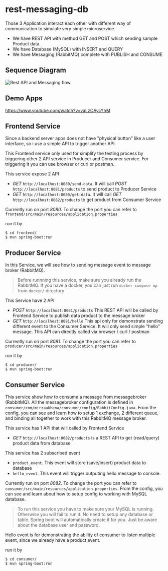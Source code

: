 # rest-messaging-db

Those 3 Application interact each other with different way of communication to simulate very simple microservice. 
* We have REST API with method GET and POST which sending sample Product data.
* We have Database (MySQL) with INSERT and QUERY 
* We have Messaging (RabbitMQ) complete with PUBLISH and CONSUME

## Sequence Diagram
![Rest API and Messaging flow](http://www.plantuml.com/plantuml/proxy?cache=no&src=https://raw.githubusercontent.com/mirzaakhena/rest-messaging-db/master/diagram.wsd)

## Demo Apps
https://www.youtube.com/watch?v=yaLzOAycYhM


## Frontend Service
Since a backend server apps does not have "physical button" like a user interface, so i use a simple API to trigger another API.

This Frontend service only used for simplify the testing process by triggering other 2 API service in Producer and Consumer service. For triggering it you can use browser or curl or postman.

This service expose 2 API
* *GET* `http://localhost:8080/send-data`. It will call *POST* `http://localhost:8081/products` to send product to Producer Service
* *GET* `http://localhost:8080/get-data`. It will call *GET* `http://localhost:8082/products` to get product from Consumer Service

Currently run on port *8080*. To change the port you can refer to `frontend/src/main/resources/application.properties`

run it by
```
$ cd frontend/
$ mvn spring-boot:run
```


## Producer Service
In this Service, we will see how to sending message event to message broker (RabbitMQ). 

> Before runnning this service, make sure you already run the RabbitMQ. If you have a docker, you can just run `docker-compose up` from `docker/` directory

This Service have 2 API 
* *POST* `http://localhost:8081/products` This REST API will be called by Frontend Service to publish data product to the message broker 
* *GET* `http://localhost:8081/hello` This api only for demonstrate sending different event to the Consumer Service. It will only send simple "hello" message. This API can directly called via browser / curl / postman

Currently run on port *8081*. To change the port you can refer to `producer/src/main/resources/application.properties`

run it by
```
$ cd producer/
$ mvn spring-boot:run
```


## Consumer Service
This service show how to consume a message from messagebroker (RabbitMQ). All the messagebroker configuration is defined in `consumer/com/mirzaakhena/consumer/config/RabbitConfig.java`. From the config, you can see and learn how to setup 1 exchange, 2 different queue, and binding all together to work with this RabbitMQ message broker.

This service has 1 API that will called by Frontend Service
* *GET* `http://localhost:8082/products` is a REST API to get (read/query) product data from database

This service has 2 subscribed event
* `product_event`. This event will store (save/insert) product data to database
* `hello_event`. This event will trigger outputing hello message to console.

Currently run on port *8082*. To change the port you can refer to `consumer/src/main/resources/application.properties`. From the config, you can see and learn about how to setup config to working with MySQL database.

> To run this service you have to make sure your MySQL is running. Otherwise you will fail to run it. No need to setup any database or table. Spring boot will automatically create it for you. Just be aware about the database user and password.

Hello event is for demonstrating the ability of consumer to listen multiple event, since we already have a product event. 

run it by
```
$ cd consumer/
$ mvn spring-boot:run
```


